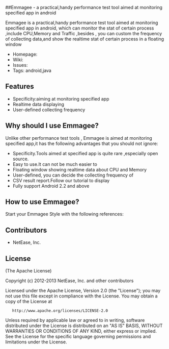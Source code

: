##Emmagee - a practical,handy performance test tool aimed at monitoring specified app in android

Emmagee is a practical,handy performance test tool aimed at monitoring specified 
app in android, which can monitor the stat of certain process ,include CPU,Memory and 
Traffic ,besides , you can custom the frequency of collecting data,and show the realtime
stat of certain process in a floating window

 * Homepage: 
 * Wiki: 
 * Issues: 
 * Tags: android,java 

## Features

* Specificity:aiming at monitoring specified app 
* Realtime data displaying
* User-defined collecting frequency

## Why should I use Emmagee?

Unlike other performance test tools , Emmagee is aimed at monitoring specified app,it has the following advantages that
you should not ignore:
* Specificity.Tools aimed at specified app is quite rare ,especially open source.
* Easy to use.It can not be much easier to   
* Floating window showing realtime data about CPU and Memory
* User-defined, you can decide the collecting frequency of  
* CSV result report.Follow our tutorial to display 
* Fully support Android 2.2 and above

## How to use Emmagee?
Start your Emmagee Style with the following references:

## Contributors
* NetEase, Inc.

## License
(The Apache License)

Copyright (c) 2012-2013 NetEase, Inc. and other contributors

   Licensed under the Apache License, Version 2.0 (the "License");
   you may not use this file except in compliance with the License.
   You may obtain a copy of the License at

       http://www.apache.org/licenses/LICENSE-2.0

   Unless required by applicable law or agreed to in writing, software
   distributed under the License is distributed on an "AS IS" BASIS,
   WITHOUT WARRANTIES OR CONDITIONS OF ANY KIND, either express or implied.
   See the License for the specific language governing permissions and
   limitations under the License.
